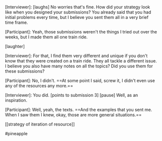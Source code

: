 [Interviewer]: [laughs] No worries that's fine. How did your strategy look like when you designed your submissions? You already said that you had initial problems every time, but I believe you sent them all in a very brief time frame.

[Participant]: Yeah, those submissions weren't the things I tried out over the weeks, but I made them all one train ride. 

[laughter]

[Interviewer]: For that, I find them very different and unique if you don't know that they were created on a train ride. They all tackle a different issue. I believe you also have many notes on all the topics? Did you use them for these submissions?

[Participant]: No, I didn't. ==At some point I said, screw it, I didn't even use any of the resources any more.==

[Interviewer]: You did. [points to submission 3] [pause] Well, as an inspiration. 

[Participant]: Well, yeah, the texts. ==And the examples that you sent me. When I saw them I knew, okay, those are more general situations.== 

[[strategy of iteration of resource]]

#pineapple 